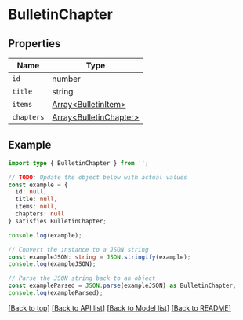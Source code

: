 # BulletinChapter

## Properties

| Name       | Type                                               |
| ---------- | -------------------------------------------------- |
| `id`       | number                                             |
| `title`    | string                                             |
| `items`    | [Array&lt;BulletinItem&gt;](BulletinItem.md)       |
| `chapters` | [Array&lt;BulletinChapter&gt;](BulletinChapter.md) |

## Example

```typescript
import type { BulletinChapter } from '';

// TODO: Update the object below with actual values
const example = {
  id: null,
  title: null,
  items: null,
  chapters: null
} satisfies BulletinChapter;

console.log(example);

// Convert the instance to a JSON string
const exampleJSON: string = JSON.stringify(example);
console.log(exampleJSON);

// Parse the JSON string back to an object
const exampleParsed = JSON.parse(exampleJSON) as BulletinChapter;
console.log(exampleParsed);
```

[[Back to top]](#) [[Back to API list]](../README.md#api-endpoints) [[Back to Model list]](../README.md#models) [[Back to README]](../README.md)
